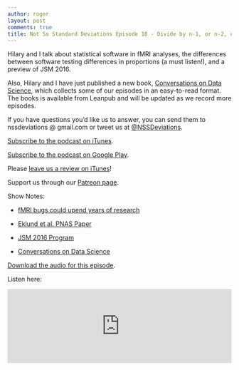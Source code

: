 ```yaml
---
author: roger
layout: post
comments: true
title: Not So Standard Deviations Episode 18 - Divide by n-1, or n-2, or Whatever
---
```


Hilary and I talk about statistical software in fMRI analyses, the differences between software testing differences in proportions (a must listen!), and a preview of JSM 2016. 

Also, Hilary and I have just published a new book, [Conversations on Data Science](https://leanpub.com/conversationsondatascience?utm_source=SimplyStats&utm_campaign=NSSD&utm_medium=BlogPost), which collects some of our episodes in an easy-to-read format. The books is available from Leanpub and will be updated as we record more episodes.

If you have questions you’d like us to answer, you can send them to
nssdeviations @ gmail.com or tweet us at [@NSSDeviations](https://twitter.com/nssdeviations).

[Subscribe to the podcast on iTunes](https://itunes.apple.com/us/podcast/not-so-standard-deviations/id1040614570).

[Subscribe to the podcast on Google Play](https://play.google.com/music/listen?u=0#/ps/Izfnbx6tlruojkfrvhjfdj3nmna).

Please [leave us a review on iTunes](https://itunes.apple.com/us/podcast/not-so-standard-deviations/id1040614570)!

Support us through our [Patreon page](https://www.patreon.com/NSSDeviations?ty=h).

Show Notes:

* [fMRI bugs could upend years of research](http://www.theregister.co.uk/2016/07/03/mri_software_bugs_could_upend_years_of_research/?mt=1467760452040)

* [Eklund et al. PNAS Paper](http://www.pnas.org/content/113/28/7900.full)

* [JSM 2016 Program](https://www.amstat.org/meetings/jsm/2016/onlineprogram/index.cfm)

* [Conversations on Data Science](https://leanpub.com/conversationsondatascience)

[Download the audio for this episode](https://soundcloud.com/nssd-podcast/episode-19-divide-by-n-1-or-n-2-or-whatever).

Listen here:

<iframe width="100%" height="166" scrolling="no" frameborder="no" src="https://w.soundcloud.com/player/?url=https%3A//api.soundcloud.com/tracks/274214566&amp;color=ff5500&amp;auto_play=false&amp;hide_related=false&amp;show_comments=true&amp;show_user=true&amp;show_reposts=false"></iframe>
